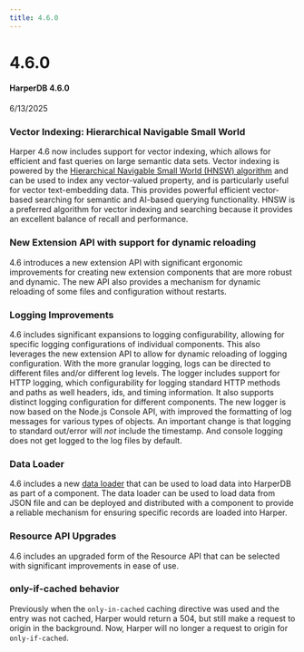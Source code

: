 ```yaml
---
title: 4.6.0
---
```


# 4.6.0

#### HarperDB 4.6.0

6/13/2025

### Vector Indexing: Hierarchical Navigable Small World

Harper 4.6 now includes support for vector indexing, which allows for efficient and fast queries on large semantic data sets. Vector indexing is powered by the [Hierarchical Navigable Small World (HNSW) algorithm](https://arxiv.org/abs/1603.09320) and can be used to index any vector-valued property, and is particularly useful for vector text-embedding data. This provides powerful efficient vector-based searching for semantic and AI-based querying functionality. HNSW is a preferred algorithm for vector indexing and searching because it provides an excellent balance of recall and performance.

### New Extension API with support for dynamic reloading

4.6 introduces a new extension API with significant ergonomic improvements for creating new extension components that are more robust and dynamic. The new API also provides a mechanism for dynamic reloading of some files and configuration without restarts.

### Logging Improvements

4.6 includes significant expansions to logging configurability, allowing for specific logging configurations of individual components. This also leverages the new extension API to allow for dynamic reloading of logging configuration. With the more granular logging, logs can be directed to different files and/or different log levels.
The logger includes support for HTTP logging, which configurability for logging standard HTTP methods and paths as well headers, ids, and timing information. It also supports distinct logging configuration for different components.
The new logger is now based on the Node.js Console API, with improved the formatting of log messages for various types of objects.
An important change is that logging to standard out/error will _not_ include the timestamp. And console logging does not get logged to the log files by default.

### Data Loader

4.6 includes a new [data loader](/docs/reference/applications/data-loader) that can be used to load data into HarperDB as part of a component. The data loader can be used to load data from JSON file and can be deployed and distributed with a component to provide a reliable mechanism for ensuring specific records are loaded into Harper.

### Resource API Upgrades

4.6 includes an upgraded form of the Resource API that can be selected with significant improvements in ease of use.

### only-if-cached behavior

Previously when the `only-in-cached` caching directive was used and the entry was not cached, Harper would return a 504, but still make a request to origin in the background. Now, Harper will no longer a request to origin for `only-if-cached`.
